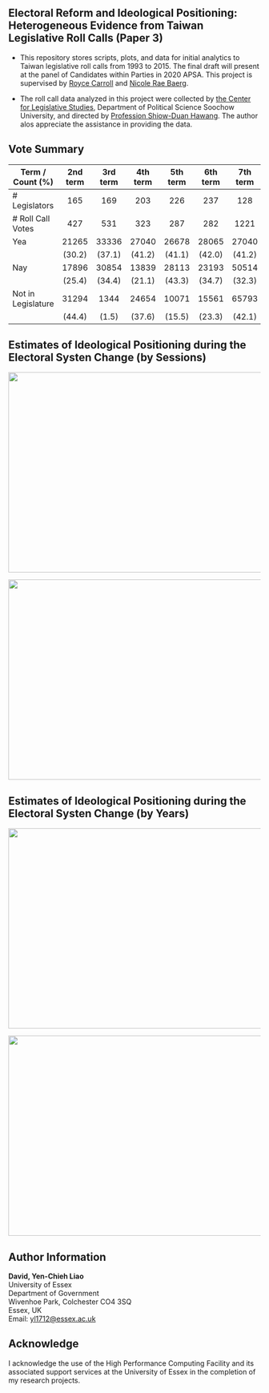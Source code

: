 ##  Electoral Reform and Ideological Positioning: Heterogeneous Evidence from Taiwan Legislative Roll Calls (Paper 3)

- This repository stores scripts, plots, and data for initial analytics to Taiwan legislative roll calls from 1993 to 2015. The final draft will present at the panel of Candidates within Parties in 2020 APSA. This project is supervised by [Royce Carroll](https://www.essex.ac.uk/people/carro40801/royce-carroll) and [Nicole Rae Baerg](http://www.nicolebaerg.com).

- The roll call data analyzed in this project were collected by [the Center for Legislative Studies](http://cls.idc.scu.edu.tw/), Department of Political Science Soochow University, and directed by [Profession Shiow-Duan Hawang](https://ahrccfc.weebly.com/shiow-duan-hawang.html). The author alos appreciate the assistance in providing the data. 


## Vote Summary 


|   Term / Count (%)   |   2nd term    |   3rd term    |   4th term    |   5th term    |   6th term    |   7th term    |   8th term    |
|----------------------|:-------------:|:-------------:|:-------------:|:-------------:|:-------------:|:-------------:|:-------------:|
| # Legislators        |      165      |      169      |      203      |      226      |      237      |      128      |      124      |
| # Roll Call Votes    |      427      |      531      |      323      |      287      |      282      |     1221      |      644      |
| Yea                  |    21265      |    33336      |    27040      |    26678      |    28065      |    27040      |    27040      | 
|                      |   (30.2)      |   (37.1)      |   (41.2)      |   (41.1)      |   (42.0)      |   (41.2)      |    (41.2)     |       
| Nay                  |    17896      |    30854      |    13839      |    28113      |    23193      |    50514      |    34289      |
|                      |   (25.4)      |   (34.4)      |   (21.1)      |   (43.3)      |   (34.7)      |   (32.3)      |    (42.9)     |
| Not in Legislature   |    31294      |     1344      |    24654      |    10071      |    15561      |    65793      |     22105     |
|                      |   (44.4)      |    (1.5)      |   (37.6)      |   (15.5)      |   (23.3)      |   (42.1)      |    (27.7)     |


## Estimates of Ideological Positioning during the Electoral Systen Change (by Sessions)



<p align="center">
  <img width="560" height="400" src="https://github.com/yl17124/taiwanRC/blob/master/plot_code_files/figure-gfm/unnamed-chunk-5-1.png">
</p>



<p align="center">
  <img width="560" height="400" src="https://github.com/yl17124/taiwanRC/blob/master/plot_code_files/figure-gfm/unnamed-chunk-6-1.png" >
</p>

## Estimates of Ideological Positioning during the Electoral Systen Change (by Years)

<p align="center">
  <img width="530" height="400" src="https://github.com/yl17124/taiwanRC/blob/master/plot_code_files/figure-gfm/unnamed-chunk-7-1.png" >
</p>

<p align="center">
  <img width="530" height="400" src="https://github.com/yl17124/taiwanRC/blob/master/plot_code_files/figure-gfm/unnamed-chunk-8-1.png" >
</p>




## Author Information
**David, Yen-Chieh Liao**  <br />
University of Essex <br />
Department of Government<br />
Wivenhoe Park, Colchester CO4 3SQ<br />
Essex, UK<br />
Email: yl1712@essex.ac.uk<br />



## Acknowledge 
I acknowledge the use of the High Performance Computing Facility and its associated support services at the University of Essex in the completion of my research projects.

